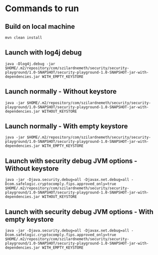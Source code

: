 # Commands to run

## Build on local machine

```
mvn clean install
```

## Launch with log4j debug
```
java -Dlog4j.debug -jar $HOME/.m2/repository/com/szilardnemeth/security/security-playground/1.0-SNAPSHOT/security-playground-1.0-SNAPSHOT-jar-with-dependencies.jar WITH_EMPTY_KEYSTORE
```

## Launch normally - Without keystore
```
java -jar $HOME/.m2/repository/com/szilardnemeth/security/security-playground/1.0-SNAPSHOT/security-playground-1.0-SNAPSHOT-jar-with-dependencies.jar WITHOUT_KEYSTORE
```

## Launch normally - With empty keystore
```
java -jar $HOME/.m2/repository/com/szilardnemeth/security/security-playground/1.0-SNAPSHOT/security-playground-1.0-SNAPSHOT-jar-with-dependencies.jar WITH_EMPTY_KEYSTORE
```



## Launch with security debug JVM options - Without keystore
```
java -jar -Djava.security.debug=all -Djavax.net.debug=all -Dcom.safelogic.cryptocomply.fips.approved_only=true $HOME/.m2/repository/com/szilardnemeth/security/security-playground/1.0-SNAPSHOT/security-playground-1.0-SNAPSHOT-jar-with-dependencies.jar WITHOUT_KEYSTORE
```

## Launch with security debug JVM options - With empty keystore
```
java -jar -Djava.security.debug=all -Djavax.net.debug=all -Dcom.safelogic.cryptocomply.fips.approved_only=true $HOME/.m2/repository/com/szilardnemeth/security/security-playground/1.0-SNAPSHOT/security-playground-1.0-SNAPSHOT-jar-with-dependencies.jar WITH_EMPTY_KEYSTORE
```
